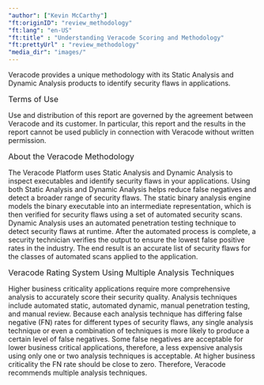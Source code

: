 ```yaml
---
"author": ["Kevin McCarthy"]
"ft:originID": "review_methodology"
"ft:lang": "en-US"
"ft:title" : "Understanding Veracode Scoring and Methodology"
"ft:prettyUrl" : "review_methodology"
"media_dir": "images/"
---
```

Veracode provides a unique methodology with its Static Analysis and Dynamic Analysis products to identify security flaws in applications.

<p><span style="font-size: medium;">Terms of Use</span></p>

Use and distribution of this report are governed by the agreement between Veracode and its customer. In particular, this report and the results in the report cannot be used publicly in connection with Veracode without written permission.
 
<p><span style="font-size: medium;">About the Veracode Methodology</span></p>

The Veracode Platform uses Static Analysis and Dynamic Analysis to inspect executables and identify security flaws in your applications. Using both Static Analysis and Dynamic Analysis helps reduce false negatives and detect a broader range of security flaws. The static binary analysis engine models the binary executable into an intermediate representation, which is then verified for security flaws using a set of automated security scans. Dynamic Analysis uses an automated penetration testing technique to detect security flaws at runtime. After the automated process is complete, a security technician verifies the output to ensure the lowest false positive rates in the industry. The end result is an accurate list of security flaws for the classes of automated scans applied to the application.

<p><span style="font-size: medium;">Veracode Rating System Using Multiple Analysis Techniques</span></p>

Higher business criticality applications require more comprehensive analysis to accurately score their security quality. Analysis techniques include automated static, automated dynamic, manual penetration testing, and manual review. Because each analysis technique has differing false negative \(FN\) rates for different types of security flaws, any single analysis technique or even a combination of techniques is more likely to produce a certain level of false negatives. Some false negatives are acceptable for lower business critical applications, therefore, a less expensive analysis using only one or two analysis techniques is acceptable. At higher business criticality the FN rate should be close to zero. Therefore, Veracode recommends multiple analysis techniques.

